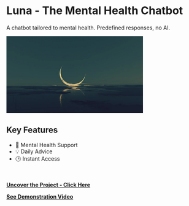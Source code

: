 # Luna - The Mental Health Chatbot
A chatbot tailored to mental health. Predefined responses, no AI. 
<br>

<img src="img/moon.png" height="200">
<br>

## Key Features

* 🧠 Mental Health Support
* 💡 Daily Advice
* 🕒 Instant Access
<br>

**[<i class="fa-solid fa-up-right-from-square"></i> Uncover the Project - Click Here](https://github.com/shivk-1/Luna-Chatbot)**

**[<i class="fa-regular fa-circle-play"></i> See Demonstration Video](https://youtu.be/qCJzZnxBlFE)**
